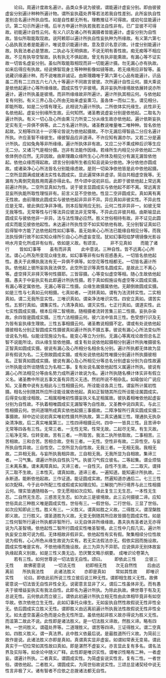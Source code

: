 <!-- { "loadSidebar": true } -->
　　论曰。周遍计度故名遍计。品类众多说为彼彼。谓能遍计虚妄分别。即由彼彼虚妄分别遍计种种所遍计物。谓所妄执蕴处界等若法若我自性差别。此所妄执自性差别总名遍计所执自性。如是自性都无所有。理教推征不可得故。或初句显能遍计识。第二句示所遍计境。后半方申遍计所执若我若法自性非有。已广显彼不可得故。初能遍计自性云何。有义八识及诸心所有漏摄者皆能遍计。虚妄分别为自性故。皆似所取能取现故。说阿赖耶以遍计所执自性妄执种为所缘故。有义第六第七心品执我法者是能遍计。唯说意识能遍计故。意及意识名意识故。计度分别能遍计故。执我法者必是慧故。二执必与无明俱故。不说无明有善性故。痴无痴等不相应故。不见有执导空智故。执有执无不俱起故。曾无有执非能熏故。有漏心等不证实故一切皆名虚妄分别。虽似所取能取相现而非一切能遍计摄。勿无漏心亦有执故。如来后得应有执故。经说佛智现身土等种种影像如镜等故。若无缘用应非智等。虽说藏识缘遍计种。而不说唯故非诚证。由斯理趣唯于第六第七心品有能遍计。识品虽二而有二三四五六七八九十等遍计不同故言彼彼。次所遍计自性云何。摄大乘说是依他起遍计心等所缘缘故。圆成实性宁非彼境。真非妄执所缘境故依展转说亦所遍计。遍计所执虽是彼境。而非所缘缘故非所遍计。遍计所执其相云何。与依他起复有何别。有义三界心及心所由无始来虚妄熏习。虽各体一而似二生。谓见相分。即能所取。如是二分情有理无。此相说为遍计所执。二所依体实托缘生。此性非无名依他起。虚妄分别缘所生故。云何知然。诸圣教说虚妄分别是依他起。二取名为遍计所执。有义一切心及心所由熏习力所变二分从缘生故亦依他起。遍计依斯妄执定实有无一异俱不俱等。此二方名遍计所执。诸圣教说唯量唯二唯种种。皆名依他起故。又相等四法十一识等论皆说为依他起摄故。不尔无漏后得智品二分应名遍计所执。许应圣智不缘彼生。缘彼智品应非道谛。不许应知有漏亦尔。又若二分是遍计所执。应如兔角等非所缘缘。遍计所执体非有故。又应二分不熏成种后识等生应无二分。又诸习气是相分摄。岂非有法能作因缘。若缘所生内相见分非依他起二所依体例亦应然。无异因故。由斯理趣众缘所生心心所体及相见分有漏无漏皆依他起。依他众缘而得起故。颂言分别缘所生者应知且说染分依他。净分依他亦圆成故。或诸染净心心所法皆名分别能缘虑故。是则一切染净依他皆是此中依他起摄。二空所显圆满成就诸法实性名圆成实。显此遍常体非虚谬。简自共相虚空我等。无漏有为离倒究竟胜用周遍亦得此名。然今颂中说初非后。此即于彼依他起上常远离前遍计所执。二空所显真如为性。说于彼言显圆成实与依他起不即不离。常远离言显妄所执能所取性理恒非有。前言义显不空依他。性显二空非圆成实。真如离有离无性故。由前理故此圆成实与彼依他起非异非不异。异应真如非彼实性。不异此性应是无常。彼此俱应净非净境。则本后智用应无别。云何二性非异非一。如彼无常无我等性。无常等性与行等法异应彼法非无常等。不异此应非彼共相。由斯喻显此圆成实与彼依他非一非异。法与法性理必应然。胜义世俗相待有故。非不证见此圆成实而能见彼依他起性。未达遍计所执性空不如实知依他有故。无分别智证真如已后得智中方能了达依他起性如幻事等。虽无始来心心所法已能缘自相见分等。而我法执恒俱行故不如实知众缘所引自心心所虚妄变现。犹如幻事阳焰梦境镜像光影谷响水月变化所成非有似有。依如是义故。有颂言。
　　非不见真如　　而能了诸行
　　皆如幻事等　　虽有而非真
　　此中意说。三种自性。皆不远离心心所法。谓心心所及所变现众缘生故。如幻事等非有似有诳惑愚夫。一切皆名依他起性。愚夫于此横执我法有无一异俱不俱等。如空花等性相都无。一切皆名遍计所执。依他起上彼所妄执我法俱空。此空所显识等真性名圆成实。是故此三不离心等。虚空择灭非择灭等何性摄耶。三皆容摄。心等变似虚空等相。随心生故依他起摄。愚夫于中妄执实有此即遍计所执性摄。若于真如假施设有虚空等义圆成实摄。有漏心等定属依他。无漏心等容二性摄。众缘生故摄属依他。无颠倒故圆成实摄。如是三性与七真如云何相摄。七真如者。一流转真如。谓有为法流转实性。二实相真如。谓二无我所显实性。三唯识真如。谓染净法唯识实性。四安立真如。谓苦实性。五邪行真如。谓集实性。六清净真如。谓灭实性。七正行真如。谓道实性。此七实性圆成实摄。根本后得二智境故。随相摄者流转苦集三前二性摄。妄执杂染故。余四皆是圆成实摄。三性六法相摄云何。彼六法中皆具三性。色受想行识及无为皆有妄执缘生理故。三性五事相摄云何。诸圣教说相摄不定。谓或有处说依他起摄彼相名分别正智圆成实性摄彼真如遍计所执不摄五事。彼说有漏心心所法变似所诠说名为相。似能诠现施设为名。能变心等立为分别。无漏心等离戏论故但总名正智不说能所诠。四从缘生皆依他摄。或复有处说依他起摄相分别遍计所执唯摄彼名正智真如圆成实摄。彼说有漏心及心所相分名相余名分别。遍计所执都无体故为显非有假说为名。二无倒故圆成实摄。或有处说依他起性唯摄分别遍计所执摄彼相名。正智真如圆成实摄。彼说有漏心及心所相见分等总名分别虚妄分别为自性故遍计所执能诠所诠随情立为名相二事。复有处说名属依他起性义属遍计所执。彼说有漏心心所法相见分等由名势力成所遍计故说为名。遍计所执随名横计体实非有假立义名。诸圣教中所说五事文虽有异而义无违。然初所说不相杂乱。如瑜伽论广说应知。又圣教中说有五相此与三性相摄云何。所诠能诠各具三性。谓妄所计属初性摄。相名分别随其所应所诠能诠属依他起。真如正智随其所应所诠能诠属圆成实。后得变似能诠相故。二相属相唯初性摄妄执义名定相属故。彼执着相唯依他起虚妄分别为自性故。不执着相唯圆成实无漏智等为自性故。又圣教中说四真实。与此三性相摄云何。世间道理所成真实依他起摄三事摄故。二障净智所行真实圆成实摄二事摄故。辩中边论说初真实唯初性摄共所执故。第二真实通属三性。理通执无执杂染清净故。后二真实唯属第三。三性四谛相摄云何。四中一一皆具三性。且苦谛中无常等四各有三性。无常三者。一无性无常。性常无故。二起尽无常。有生灭故。三垢净无常。位转变故。苦有三者。一所取苦。我法二执所依取故。二事相苦。三苦相故。三和合苦。苦相合故。空有三者。一无性。空性非有故。二异性空。与妄所执自性异故。三自性空。二空所显为自性故。无我三者。一无相无我。我相无故。二异相无我。与妄所执我相异故。三自相无我。无我所显为自相故。集谛三者。一习气集。谓遍计所执自性执习气。执彼习气假立彼名。二等起集。谓业烦恼三未离系集。谓未离障真如。灭谛三者。一自性灭。自性不生故。二二取灭。谓择灭二取不生故。三本性灭。谓真如故。道谛三者。一遍知道。能知遍计所执故。二永断道。能断依他起故。三作证道。能证圆成实故。然遍知道亦通后二。七三三性如次配释。今于此中所配三性或假或实如理应知。三解脱门所行境界与此三性相摄云何。理实皆通随相各一。空无愿相如次应知。缘此复生三无生忍。一本性无生忍。二自然无生忍。三惑苦无生忍。如次此三是彼境故。此三云何摄彼二谛。应知世俗具此三种胜义唯是圆成实性。世俗有三。一假世俗。二行世俗。三显了世俗。如次应知即此三性。胜义有三。一义胜义。谓真如胜之义故。二得胜义。谓涅槃胜即义故。三行胜义。谓圣道胜为义故。无变无倒随其所应故皆摄在圆成实性。如是三性何智所行遍计所执都非智所行。以无自体非所缘缘故。愚夫执有圣者达无亦得说为凡圣智境。依他起性二智所行圆成实性唯圣智境。此三性中几假几实。遍计所执妄安立故可说为假。无体相故非假非实。依他起性有实有假。聚集相续分位性故说为假有。心心所色从缘生故说为实有。若无实法假法亦无。假依实因而施设故。圆成实性唯是实有。不依他缘而施设故。此三为异为不异耶。应说俱非无别体故妄执缘起真义别故。如是三性义类无边。恐厌繁文略示纲要。
成唯识论卷第九
　　若有三性。如何世尊说一切法皆无自性。颂曰。
　　即依此三性　　立彼三无性
　　故佛密意说　　一切法无性
　　初即相无性　　次无自然性
　　后由远离前　　所执我法性
　　此诸法胜义　　亦即是真如
　　常如其性故　　即唯识实性
　　论曰。即依此前所说三性立彼后说三种无性。谓即相生胜义无性。故佛密意说一切法皆无自性非性全无。说密意言显非了义。谓后二性虽体非无。而有愚夫于彼增益妄执实有我法自性。此即名为遍计所执。为除此执故。佛世尊于有及无总说无性。云何依此而立彼三。谓依此初遍计所执立相无性由此体相毕竟非有如空华故。依次依他立生无性。此如幻事托众缘生。无如妄执自然性故假说无性非性全无。依后圆成实立胜义无性。谓即胜义由远离前遍计所执我法性故假说无性非性全无。如太虚空虽遍众色而是众色无性所显。虽依他起非胜义故亦得说为胜义无性。而滥第二故此不说。此性即是诸法胜义。是一切法胜义谛故。然胜义谛。略有四种。一世间胜义。谓蕴处界等。二道理胜义。谓苦等四谛。三证得胜义。谓二空真如。四胜义胜义。谓一真法界。此中胜义依最后说。是最胜道所行义故。为简前三故作是说。此诸法胜义亦即是真如。真谓真实显非虚妄。如谓如常表无变易。谓此真实于一切位常如其性故曰真如。即是湛然不虚妄义。亦言显此复有多名。谓名法界及实际等。如余论中随义广释。此性即是唯识实性。谓唯识性略有二种。一者虚妄。谓遍计所执。二者真实。谓圆成实性。为简虚妄说实性言。复有二性。一者世俗。谓依他起。二者胜义。谓圆成实。为简世俗故说实性。三颂总显诸契经中说无性言非极了义。诸有智者不应依之总拨诸法都无自性。

